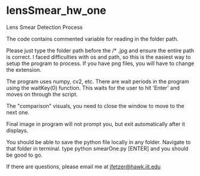 # lensSmear_hw_one

Lens Smear Detection Process

The code contains commented variable for reading in the folder path.

Please just type the folder path before the /* .jpg and ensure the entire path is correct.  I faced difficulties with os and path, so this is the easiest way to setup the program to process. If you have png files, you will have to change the extension.

The program uses numpy, cv2, etc.  There are wait periods in the program using the waitKey(0) function.  This waits for the user to hit 'Enter' and moves on through the script.  

The "comparison" visuals, you need to close the window to move to the next one. 

Final image in program will not prompt you, but exit automatically after it displays.

You should be able to save the python file locally in any folder.  Navigate to that folder in terminal.  type python smearOne.py [ENTER] and you should be good to go.

If there are questions, please email me at jfetzer@hawk.iit.edu
